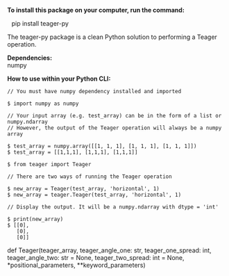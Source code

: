 <b>To install this package on your computer, run the command:</b><br> 
<p style = 'margin-left:10px'>pip install teager-py</p>
  
The teager-py package is a clean Python solution to performing a Teager operation.

<b>Dependencies: </b><br>
  numpy
  
 <b> How to use within your Python CLI: </b>
    
    // You must have numpy dependency installed and imported
    
    $ import numpy as numpy
    
    // Your input array (e.g. test_array) can be in the form of a list or numpy.ndarray
    // However, the output of the Teager operation will always be a numpy array
    
    $ test_array = numpy.array([[1, 1, 1], [1, 1, 1], [1, 1, 1]])
    $ test_array = [[1,1,1], [1,1,1], [1,1,1]]
    
    $ from teager import Teager
    
    // There are two ways of running the Teager operation
    
    $ new_array = Teager(test_array, 'horizontal', 1)
    $ new_array = teager.Teager(test_array, 'horizontal', 1)
    
    // Display the output. It will be a numpy.ndarray with dtype = 'int'
    
    $ print(new_array)
    $ [[0], 
       [0], 
       [0]]
    
def Teager(teager_array, teager_angle_one: str, teager_one_spread: int, teager_angle_two: str = None, teager_two_spread: int = None, *positional_parameters, **keyword_parameters)
       

    
